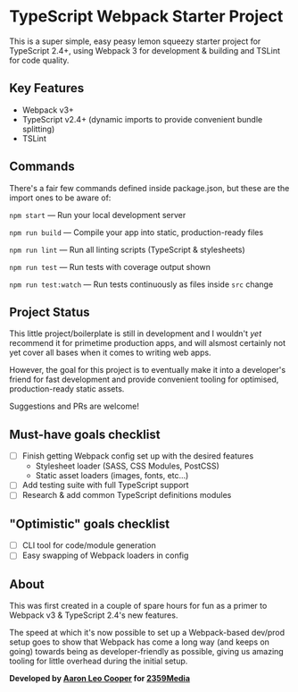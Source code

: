 # TypeScript Webpack Starter Project

This is a super simple, easy peasy lemon squeezy starter project for
TypeScript 2.4+, using Webpack 3 for development & building and TSLint for
code quality.

## Key Features

- Webpack v3+
- TypeScript v2.4+ (dynamic imports to provide convenient bundle splitting)
- TSLint

## Commands

There's a fair few commands defined inside package.json, but these are the
import ones to be aware of:

`npm start` — Run your local development server

`npm run build` — Compile your app into static, production-ready files

`npm run lint` — Run all linting scripts (TypeScript & stylesheets)

`npm run test` — Run tests with coverage output shown

`npm run test:watch` — Run tests continuously as files inside `src` change

## Project Status

This little project/boilerplate is still in development and I wouldn't
*yet* recommend it for primetime production apps, and will alsmost certainly
not yet cover all bases when it comes to writing web apps.

However, the goal for this project is to eventually make it into a
developer's friend for fast development and provide convenient tooling for
optimised, production-ready static assets.

Suggestions and PRs are welcome!

## Must-have goals checklist

- [ ] Finish getting Webpack config set up with the desired features
  - Stylesheet loader (SASS, CSS Modules, PostCSS)
  - Static asset loaders (images, fonts, etc...)
- [ ] Add testing suite with full TypeScript support
- [ ] Research & add common TypeScript definitions modules

## "Optimistic" goals checklist

- [ ] CLI tool for code/module generation
- [ ] Easy swapping of Webpack loaders in config

## About

This was first created in a couple of spare hours for fun as a primer to
Webpack v3 & TypeScript 2.4's new features.

The speed at which it's now possible to set up a Webpack-based dev/prod
setup goes to show that Webpack has come a long way (and keeps on going)
towards being as developer-friendly as possible, giving us amazing tooling
for little overhead during the initial setup.

**Developed by [Aaron Leo Cooper](http://webdevdiaries.com) for
[2359Media](https://2359media.com)**
